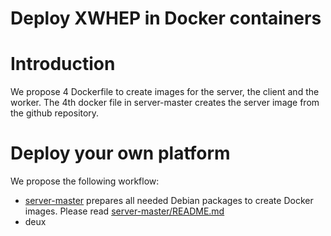 Deploy XWHEP in Docker containers
=================================

# Introduction

We propose 4 Dockerfile to create images for the server, the client and the worker.
The 4th docker file in server-master creates the server image from the github repository.

# Deploy your own platform

We propose the following workflow:
- [server-master](server-master/) prepares all needed Debian packages to create Docker images. Please read [server-master/README.md](server-master/README.md)
- deux
